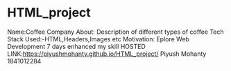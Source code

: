 # HTML_project
Name:Coffee Company
About: Description of different types of coffee
Tech Stack Used:-HTML,Headers,Images etc
Motivation: Eplore Web Development
7 days enhanced my skill
 HOSTED LINK:https://piyushmohanty.github.io/HTML_project/
 Piyush Mohanty 1841012284
